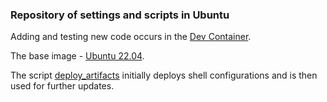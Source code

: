 ### Repository of settings and scripts in Ubuntu

Adding and testing new code occurs in the [Dev Container](https://code.visualstudio.com/docs/devcontainers/containers).

The base image - [Ubuntu 22.04](https://hub.docker.com/layers/library/ubuntu/22.04/images/sha256-6f6ec53d36a9504f01e3636cf68e0e03761a3b6947a95ba430ae553ee3aaf4d9?context=explore).

The script [deploy_artifacts](https://github.com/Serhii5465/unix_shell_setup/blob/ubuntu/deploy_artifacts) initially deploys shell configurations and is then used for further updates.
